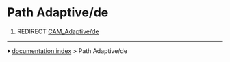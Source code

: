# Path Adaptive/de
1.  REDIRECT [CAM_Adaptive/de](CAM_Adaptive/de.md)



---
⏵ [documentation index](../README.md) > Path Adaptive/de
